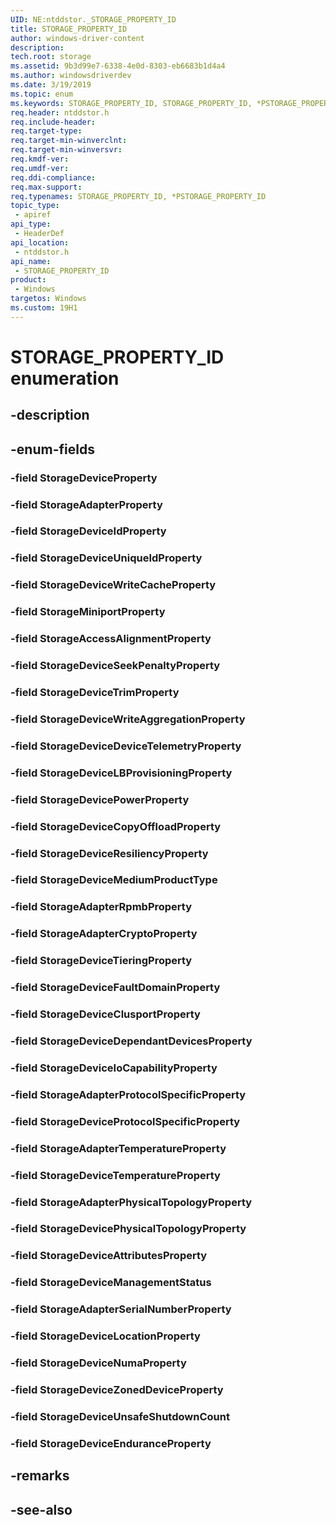 ```yaml
---
UID: NE:ntddstor._STORAGE_PROPERTY_ID
title: STORAGE_PROPERTY_ID
author: windows-driver-content
description: 
tech.root: storage
ms.assetid: 9b3d99e7-6338-4e0d-8303-eb6683b1d4a4
ms.author: windowsdriverdev
ms.date: 3/19/2019
ms.topic: enum
ms.keywords: STORAGE_PROPERTY_ID, STORAGE_PROPERTY_ID, *PSTORAGE_PROPERTY_ID, 
req.header: ntddstor.h
req.include-header:
req.target-type:
req.target-min-winverclnt:
req.target-min-winversvr:
req.kmdf-ver:
req.umdf-ver:
req.ddi-compliance:
req.max-support:
req.typenames: STORAGE_PROPERTY_ID, *PSTORAGE_PROPERTY_ID
topic_type: 
 - apiref
api_type: 
 - HeaderDef
api_location: 
 - ntddstor.h
api_name: 
 - STORAGE_PROPERTY_ID
product: 
 - Windows
targetos: Windows
ms.custom: 19H1
---
```


# STORAGE_PROPERTY_ID enumeration

## -description



## -enum-fields

### -field StorageDeviceProperty 
### -field StorageAdapterProperty 
### -field StorageDeviceIdProperty 
### -field StorageDeviceUniqueIdProperty 
### -field StorageDeviceWriteCacheProperty 
### -field StorageMiniportProperty 
### -field StorageAccessAlignmentProperty 
### -field StorageDeviceSeekPenaltyProperty 
### -field StorageDeviceTrimProperty 
### -field StorageDeviceWriteAggregationProperty 
### -field StorageDeviceDeviceTelemetryProperty 
### -field StorageDeviceLBProvisioningProperty 
### -field StorageDevicePowerProperty 
### -field StorageDeviceCopyOffloadProperty 
### -field StorageDeviceResiliencyProperty 
### -field StorageDeviceMediumProductType 
### -field StorageAdapterRpmbProperty 
### -field StorageAdapterCryptoProperty 
### -field StorageDeviceTieringProperty 
### -field StorageDeviceFaultDomainProperty 
### -field StorageDeviceClusportProperty 
### -field StorageDeviceDependantDevicesProperty 
### -field StorageDeviceIoCapabilityProperty 
### -field StorageAdapterProtocolSpecificProperty 
### -field StorageDeviceProtocolSpecificProperty 
### -field StorageAdapterTemperatureProperty 
### -field StorageDeviceTemperatureProperty 
### -field StorageAdapterPhysicalTopologyProperty 
### -field StorageDevicePhysicalTopologyProperty 
### -field StorageDeviceAttributesProperty 
### -field StorageDeviceManagementStatus 
### -field StorageAdapterSerialNumberProperty 
### -field StorageDeviceLocationProperty 
### -field StorageDeviceNumaProperty 
### -field StorageDeviceZonedDeviceProperty 
### -field StorageDeviceUnsafeShutdownCount 
### -field StorageDeviceEnduranceProperty 

## -remarks

## -see-also
